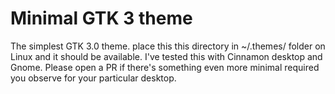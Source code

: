 # Minimal GTK 3 theme

The simplest GTK 3.0 theme. place this this directory in ~/.themes/ folder on Linux and it should be available. I've tested this with Cinnamon desktop and Gnome. Please open a PR if there's something even more minimal required you observe for your particular desktop.
